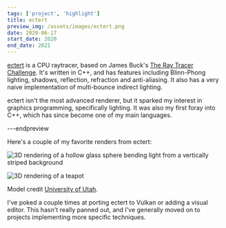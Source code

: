 ```yaml
---
tags: ['project', 'highlight']
title: ectert
preview_img: /assets/images/ectert.png
date: 2020-06-17
start_date: 2020
end_date: 2021
---
```


[ectert](https://github.com/ectucker1/ectert) is a CPU raytracer, based on James Buck's [The Ray Tracer Challenge](http://raytracerchallenge.com/).
It's written in C++, and has features including Blinn-Phong lighting, shadows, reflection, refraction and anti-aliasing.
It also has a very naive implementation of multi-bounce indirect lighting.

ectert isn't the most advanced renderer, but it sparked my interest in graphics programming, specifically lighting.
It was also my first foray into C++, which has since become one of my main languages.

---endpreview

Here's a couple of my favorite renders from ectert:

![3D rendering of a hollow glass sphere bending light from a vertically striped background](/assets/images/projects/ectert/refracted_spheres.png)

![3D rendering of a teapot](/assets/images/projects/cis536caustics/striped_teapot.png)

Model credit [University of Utah](https://graphics.cs.utah.edu/courses/cs6620/fall2013/?prj=5).

I've poked a couple times at porting ectert to Vulkan or adding a visual editor.
This hasn't really panned out, and I've generally moved on to projects implementing more specific techniques.

